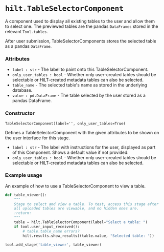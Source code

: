 # `hilt.TableSelectorComponent`

A component used to display all existing tables to the user and allow them to select one. The previewed tables are the pandas `DataFrames` stored in the relevant `Tool.tables`.

After user submission, TableSelectorComponents stores the selected table as a pandas `DataFrame`.

### Attributes
- `label : str` - The label to paint onto this TableSelectorComponent.
- `only_user_tables : bool` - Whether only user-created tables should be selectable or HiLT-created metadata tables can also be selected.
- `table_name` - The selected table's name as stored in the underlying database.
- `value : pd.DataFrame` - The table selected by the user stored as a pandas DataFrame.

### Constructor
`TableSelectorComponent(label='', only_user_tables=True)`

Defines a TableSelectorComponent with the given attributes to be shown on the user interface for this stage.

- `label : str` - The label with instructions for the user, displayed as part of this Component. Shows a default value if not provided.
- `only_user_tables : bool` - Whether only user-created tables should be selectable or HiLT-created metadata tables can also be selected.

### Example usage
An example of how to use a TableSelectorComponent to view a table.

```python
def table_viewer():
    """
    Stage to select and view a table. To test, access this stage after uploading a csv, and view a table. Verify
    all uploaded tables are viewable, and no hidden ones are.
    :return:
    """
    table = hilt.TableSelectorComponent(label="Select a table: ")
    if tool.user_input_received():
        # table.table_name errors?
        hilt.results.show_results((table.value, "Selected table: "))

tool.add_stage('table_viewer', table_viewer)

```
